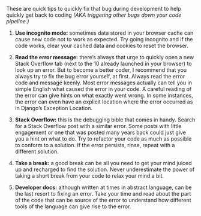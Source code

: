 These are quick tips to quickly fix that bug during development to help quickly get back to coding *(AKA triggering other bugs down your code pipeline.)*

1. **Use incognito mode:** sometimes data stored in your browser cache can cause new code not to work as expected. Try going incognito and if the code works, clear your cached data and cookies to reset the browser.

2. **Read the error message:** there’s always that urge to quickly open a new Stack Overflow tab (next to the 10 already launched in your browser) to look up an error. But to become a better coder, I recommend that you always try to fix the bug error yourself, at first. Always read the error code and message keenly. Most error messages actually can tell you in simple English what caused the error in your code. A careful reading of the error can give hints on what exactly went wrong. In some instances, the error can even have an explicit location where the error occurred as in Django’s Exception Location.

3. **Stack Overflow:** this is the debugging bible that comes in handy. Search for a Stack Overflow post with a similar error. Some posts with little engagement or one that was posted many years back could just give you a hint on what to do. Try to refactor your code as much as possible to conform to a solution. If the error persists, rinse, repeat with a different solution.

4. **Take a break:** a good break can be all you need to get your mind juiced up and recharged to find the solution. Never underestimate the power of taking a short break from your code to relax your mind a bit.

5. **Developer docs:** although written at times in abstract language, can be the last resort to fixing an error. Take your time and read about the part of the code that can be source of the error to understand how different tools of the language can give rise to the error.